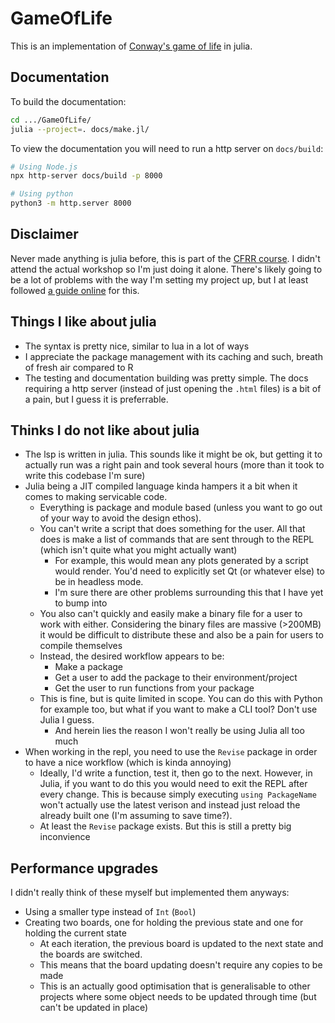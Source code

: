 # GameOfLife

This is an implementation of 
[Conway's game of life](https://en.wikipedia.org/wiki/Conway's_Game_of_Life) in
julia.

## Documentation

To build the documentation:

```bash
cd .../GameOfLife/
julia --project=. docs/make.jl/
```

To view the documentation you will need to run a http server on `docs/build`:

```bash
# Using Node.js
npx http-server docs/build -p 8000

# Using python
python3 -m http.server 8000
```

## Disclaimer

Never made anything is julia before, this is part of the 
[CFRR course](https://coding-for-reproducible-research.github.io/CfRR_Courses/course_homepages/julia.html).
I didn't attend the actual workshop so I'm just doing it alone. There's likely
going to be a lot of problems with the way I'm setting my project up, but I at
least followed 
[a guide online](https://www.matecdev.com/posts/julia-create-project.html)
for this.

## Things I like about julia

- The syntax is pretty nice, similar to lua in a lot of ways
- I appreciate the package management with its caching and such, breath of
fresh air compared to R
- The testing and documentation building was pretty simple. The docs requiring
a http server (instead of just opening the `.html` files) is a bit of a pain,
but I guess it is preferrable.

## Thinks I do not like about julia

- The lsp is written in julia. This sounds like it might be ok, but getting it
to actually run was a right pain and took several hours (more than it took to
write this codebase I'm sure)
- Julia being a JIT compiled language kinda hampers it a bit when it comes to
making servicable code.
    - Everything is package and module based (unless you want to go out of your
    way to avoid the design ethos).
    - You can't write a script that does something for the user. All that does
    is make a list of commands that are sent through to the REPL (which isn't 
    quite what you might actually want)
        - For example, this would mean any plots generated by a script would
        render. You'd need to explicitly set Qt (or whatever else) to be in
        headless mode.
        - I'm sure there are other problems surrounding this that I have yet
        to bump into
    - You also can't quickly and easily make a binary file for a user to work
    with either. Considering the binary files are massive (>200MB) it would be
    difficult to distribute these and also be a pain for users to compile
    themselves
    - Instead, the desired workflow appears to be:
        - Make a package
        - Get a user to add the package to their environment/project
        - Get the user to run functions from your package
    - This is fine, but is quite limited in scope. You can do this with Python
    for example too, but what if you want to make a CLI tool? Don't use Julia
    I guess.
        - And herein lies the reason I won't really be using Julia all too much
- When working in the repl, you need to use the `Revise` package in order to
have a nice workflow (which is kinda annoying)
    - Ideally, I'd write a function, test it, then go to the next. However,
    in Julia, if you want to do this you would need to exit the REPL after
    every change. This is because simply executing `using PackageName` won't
    actually use the latest verison and instead just reload the already
    built one (I'm assuming to save time?).
    - At least the `Revise` package exists. But this is still a pretty big
    inconvience


## Performance upgrades 

I didn't really think of these myself but implemented them anyways:

- Using a smaller type instead of `Int` (`Bool`)
- Creating two boards, one for holding the previous state and one for holding
the current state
    - At each iteration, the previous board is updated to the next state and
    the boards are switched.
    - This means that the board updating doesn't require any copies to be made
    - This is an actually good optimisation that is generalisable to other
    projects where some object needs to be updated through time (but can't be
    updated in place)

